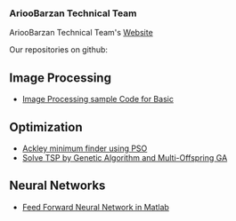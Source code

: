 ### AriooBarzan Technical Team
AriooBarzan Technical Team's <a href="https://arioo.ir">Website</a>

Our repositories on github:

<h2>Image Processing</h2>
<ul>
  <li><a href="https://github.com/arioobarzan/Matlab_Image_Processing">Image Processing sample Code for Basic</a></li>
</ul>

<h2>Optimization</h2>
<ul>
  <li><a href="https://github.com/arioobarzan/Find-the-global-minimum-of-ackley-function-using-pso">Ackley minimum finder using PSO</a></li>
  <li><a href="https://github.com/arioobarzan/TSP-by-GA-and-MOGA">Solve TSP by Genetic Algorithm and Multi-Offspring GA</a></li>
</ul>

<h2>Neural Networks</h2>
<ul>
  <li><a href="https://github.com/arioobarzan/Simple-Neural-network">Feed Forward Neural Network in Matlab</a></li>
</ul>
